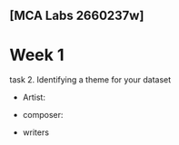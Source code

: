 ## \[MCA Labs 2660237w\]
# Week 1
task 2. Identifying a theme for your dataset
- Artist:
* composer:
+ writers

